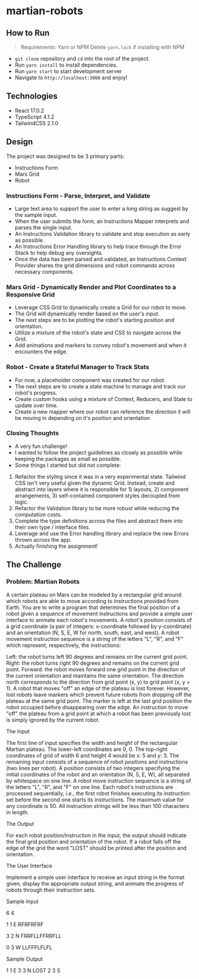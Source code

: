 # martian-robots

## How to Run

> Requirements:
> Yarn or NPM
> Delete `yarn.lock` if installing with NPM

- `git clone` repository and `cd` into the root of the project.
- Run `yarn install` to install dependencies.
- Run `yarn start` to start development server
- Navigate to `http://localhost:3000` and enjoy!

## Technologies

- React 17.0.2
- TypeScript 4.1.2
- TailwindCSS 2.1.0

## Design

The project was designed to be 3 primary parts:

- Instructions Form
- Mars Grid
- Robot

### Instructions Form - Parse, Interpret, and Validate

- Large text area to support the user to enter a long string as suggest by the sample input.
- When the user submits the form, an Instructions Mapper interprets and parses the single input.
- An Instructions Validation library to validate and stop execution as early as possible.
- An Instructions Error Handling library to help trace through the Error Stack to help debug any oversights.
- Once the data has been parsed and validated, an Instructions Context Provider shares the grid dimensions and robot commands across necessary components.

### Mars Grid - Dynamically Render and Plot Coordinates to a Responsive Grid

- Leverage CSS Grid to dynamically create a Grid for our robot to move.
- The Grid will dynamically render based on the user's input.
- The next steps are to be plotting the robot's starting position and orientation.
- Utilize a mixture of the robot's state and CSS to navigate across the Grid.
- Add animations and markers to convey robot's movement and when it encounters the edge.

### Robot - Create a Stateful Manager to Track Stats

- For now, a placeholder component was created for our robot.
- The next steps are to create a state machine to manage and track our robot's progress.
- Create custom hooks using a mixture of Context, Reducers, and State to update over time.
- Create a new mapper where our robot can reference the direction it will be moving in depending on it's position and orientation

### Closing Thoughts

- A very fun challenge!
- I wanted to follow the project guidelines as closely as possible while keeping the packages as small as possible.
- Some things I started but did not complete:

1. Refactor the styling since it was in a very experimental state. Tailwind CSS isn't very useful given the dynamic Grid. Instead, create and abstract into layers where it is responsible for 1) layouts, 2) component arrangements, 3) self-contained component styles decoupled from logic.
2. Refactor the Validation library to be more robust while reducing the computation costs.
3. Complete the type definitions across the files and abstract them into their own type / interface files.
4. Leverage and use the Error handling library and replace the new Errors thrown across the app.
5. Actually finishing the assignment!

## The Challenge

### Problem: Martian Robots

A certain plateau on Mars can be modeled by a rectangular grid around which robots are able to move according to instructions provided from Earth. You are to write a program that determines the final position of a robot given a sequence of movement instructions and provide a simple user interface to animate each robot's movements. A robot's position consists of a grid coordinate (a pair of integers: x-coordinate followed by y-coordinate) and an orientation (N, S, E, W for north, south, east, and west). A robot movement instruction sequence is a string of the letters "L", "R", and "F" which represent, respectively, the instructions:

Left: the robot turns left 90 degrees and remains on the current grid point.
Right: the robot turns right 90 degrees and remains on the current grid point.
Forward: the robot moves forward one grid point in the direction of the current orientation and maintains the same orientation.
The direction north corresponds to the direction from grid point (x, y) to grid point (x, y + 1). A robot that moves "off" an edge of the plateau is lost forever. However, lost robots leave markers which prevent future robots from dropping off the plateau at the same grid point. The marker is left at the last grid position the robot occupied before disappearing over the edge. An instruction to move "off" the plateau from a grid point at which a robot has been previously lost is simply ignored by the current robot.

The Input

The first line of input specifies the width and height of the rectangular Martian plateau. The lower-left coordinates are 0, 0. The top-right coordinates of grid of width 6 and height 4 would be x: 5 and y: 3. The remaining input consists of a sequence of robot positions and instructions (two lines per robot). A position consists of two integers specifying the initial coordinates of the robot and an orientation (N, S, E, W), all separated by whitespace on one line. A robot move instruction sequence is a string of the letters "L", "R", and "F" on one line. Each robot's instructions are processed sequentially, i.e., the first robot finishes executing its instruction set before the second one starts its instructions. The maximum value for any coordinate is 50. All instruction strings will be less than 100 characters in length.

The Output

For each robot position/instruction in the input, the output should indicate the final grid position and orientation of the robot. If a robot falls off the edge of the grid the word "LOST" should be printed after the position and orientation.

The User Interface

Implement a simple user interface to receive an input string in the format given, display the appropriate output string, and animate the progress of robots through their instruction sets.

Sample Input

6 4

1 1 E
RFRFRFRF

3 2 N
FRRFLLFFRRFLL

0 3 W
LLFFFLFLFL

Sample Output

1 1 E
3 3 N LOST
2 3 S
